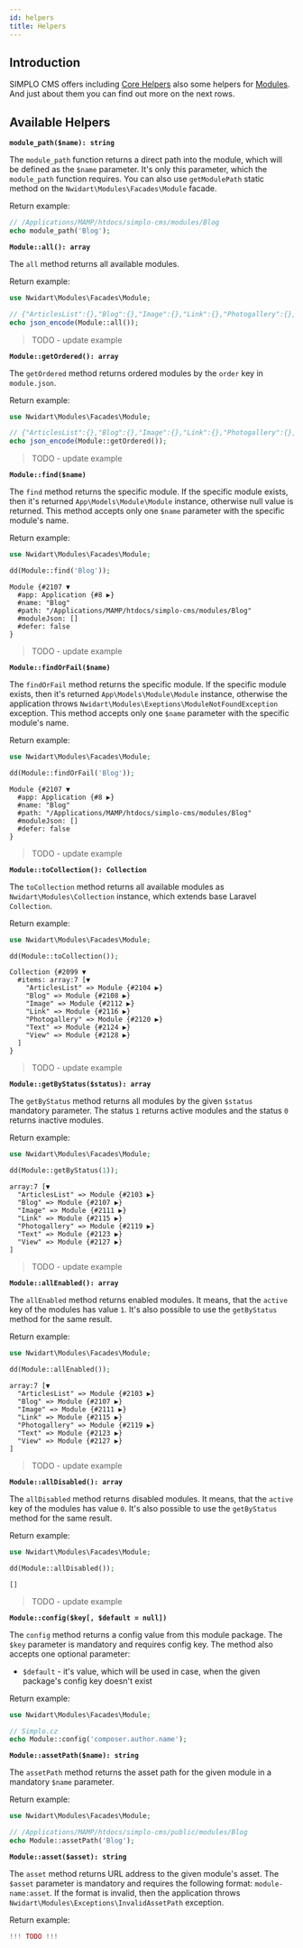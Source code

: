 ```yaml
---
id: helpers
title: Helpers
---
```


## Introduction

SIMPLO CMS offers including [Core Helpers](../core/helpers.md) also some helpers for [Modules](../modules/general.md).
And just about them you can find out more on the next rows.

## Available Helpers

**`module_path($name): string`**

The `module_path` function returns a direct path into the module, which will be defined as the `$name` parameter. It's only this parameter,
which the `module_path` function requires. You can also use `getModulePath` static method on the `Nwidart\Modules\Facades\Module` facade.

Return example: 
```php
// /Applications/MAMP/htdocs/simplo-cms/modules/Blog
echo module_path('Blog');
```

**`Module::all(): array`**

The `all` method returns all available modules.

Return example: 
```php
use Nwidart\Modules\Facades\Module;

// {"ArticlesList":{},"Blog":{},"Image":{},"Link":{},"Photogallery":{},"Text":{},"View":{}}
echo json_encode(Module::all());
```

> TODO - update example

**`Module::getOrdered(): array`**

The `getOrdered` method returns ordered modules by the `order` key in `module.json`.

Return example: 
```php
use Nwidart\Modules\Facades\Module;

// {"ArticlesList":{},"Blog":{},"Image":{},"Link":{},"Photogallery":{},"Text":{},"View":{}}
echo json_encode(Module::getOrdered());
```

> TODO - update example

**`Module::find($name)`**

The `find` method returns the specific module. If the specific module exists, then it's returned `App\Models\Module\Module` instance, otherwise null
value is returned. This method accepts only one `$name` parameter with the specific module's name.

Return example: 
```php
use Nwidart\Modules\Facades\Module;

dd(Module::find('Blog'));
```
```text
Module {#2107 ▼
  #app: Application {#8 ▶}
  #name: "Blog"
  #path: "/Applications/MAMP/htdocs/simplo-cms/modules/Blog"
  #moduleJson: []
  #defer: false
}
```

> TODO - update example

**`Module::findOrFail($name)`**

The `findOrFail` method returns the specific module. If the specific module exists, then it's returned `App\Models\Module\Module` instance, otherwise
the application throws `Nwidart\Modules\Exeptions\ModuleNotFoundException` exception. This method accepts only one `$name` parameter
with the specific module's name.

Return example: 
```php
use Nwidart\Modules\Facades\Module;

dd(Module::findOrFail('Blog'));
```
```text
Module {#2107 ▼
  #app: Application {#8 ▶}
  #name: "Blog"
  #path: "/Applications/MAMP/htdocs/simplo-cms/modules/Blog"
  #moduleJson: []
  #defer: false
}
```

> TODO - update example

**`Module::toCollection(): Collection`**

The `toCollection` method returns all available modules as `Nwidart\Modules\Collection` instance, which extends base Laravel `Collection`.

Return example: 
```php
use Nwidart\Modules\Facades\Module;

dd(Module::toCollection());
```
```text
Collection {#2099 ▼
  #items: array:7 [▼
    "ArticlesList" => Module {#2104 ▶}
    "Blog" => Module {#2108 ▶}
    "Image" => Module {#2112 ▶}
    "Link" => Module {#2116 ▶}
    "Photogallery" => Module {#2120 ▶}
    "Text" => Module {#2124 ▶}
    "View" => Module {#2128 ▶}
  ]
}
```

> TODO - update example

**`Module::getByStatus($status): array`**

The `getByStatus` method returns all modules by the given `$status` mandatory parameter. The status `1` returns active modules and the status `0` returns inactive modules.

Return example: 
```php
use Nwidart\Modules\Facades\Module;

dd(Module::getByStatus(1));
```
```text
array:7 [▼
  "ArticlesList" => Module {#2103 ▶}
  "Blog" => Module {#2107 ▶}
  "Image" => Module {#2111 ▶}
  "Link" => Module {#2115 ▶}
  "Photogallery" => Module {#2119 ▶}
  "Text" => Module {#2123 ▶}
  "View" => Module {#2127 ▶}
]
```

> TODO - update example

**`Module::allEnabled(): array`**

The `allEnabled` method returns enabled modules. It means, that the `active` key of the modules has value `1`. It's also possible to use the `getByStatus`
method for the same result.

Return example: 
```php
use Nwidart\Modules\Facades\Module;

dd(Module::allEnabled());
```
```text
array:7 [▼
  "ArticlesList" => Module {#2103 ▶}
  "Blog" => Module {#2107 ▶}
  "Image" => Module {#2111 ▶}
  "Link" => Module {#2115 ▶}
  "Photogallery" => Module {#2119 ▶}
  "Text" => Module {#2123 ▶}
  "View" => Module {#2127 ▶}
]
```

> TODO - update example

**`Module::allDisabled(): array`**

The `allDisabled` method returns disabled modules. It means, that the `active` key of the modules has value `0`. It's also possible to use the `getByStatus`
method for the same result.

Return example: 
```php
use Nwidart\Modules\Facades\Module;

dd(Module::allDisabled());
```
```text
[]
```

> TODO - update example

**`Module::config($key[, $default = null])`**

The `config` method returns a config value from this module package. The `$key` parameter is mandatory and requires
config key. The method also accepts one optional parameter:
- `$default` - it's value, which will be used in case, when the given package's config key doesn't exist

Return example: 
```php
use Nwidart\Modules\Facades\Module;

// Simplo.cz
echo Module::config('composer.author.name');
```

**`Module::assetPath($name): string`**

The `assetPath` method returns the asset path for the given module in a mandatory `$name` parameter.

Return example: 
```php
use Nwidart\Modules\Facades\Module;

// /Applications/MAMP/htdocs/simplo-cms/public/modules/Blog
echo Module::assetPath('Blog');
```

**`Module::asset($asset): string`**

The `asset` method returns URL address to the given module's asset. The `$asset` parameter is mandatory and requires
the following format: `module-name:asset`. If the format is invalid, then the application throws `Nwidart\Modules\Exceptions\InvalidAssetPath` exception.

Return example: 
```php
!!! TODO !!!
```